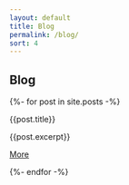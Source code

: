 ```yaml
---
layout: default
title: Blog
permalink: /blog/
sort: 4
---
```



## Blog

{%- for post in site.posts -%}

  {{post.title}}

  {{post.excerpt}}

  <a href="{{post.url}}">More</a>

{%- endfor -%}
